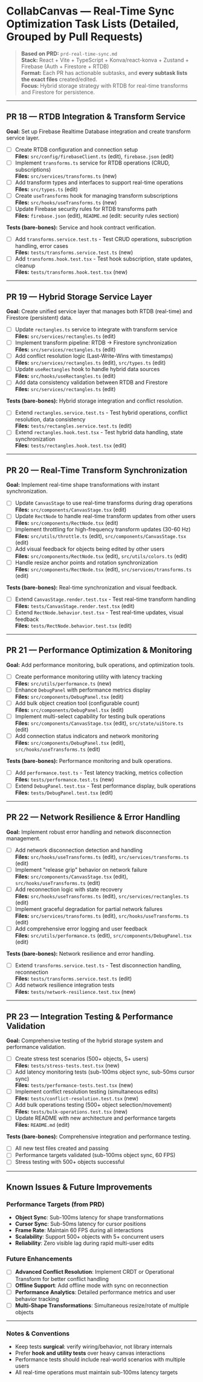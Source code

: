 # CollabCanvas — Real-Time Sync Optimization Task Lists (Detailed, Grouped by Pull Requests)

> **Based on PRD:** `prd-real-time-sync.md`  
> **Stack:** React + Vite + TypeScript + Konva/react-konva + Zustand + Firebase (Auth + Firestore + RTDB)  
> **Format:** Each PR has actionable subtasks, and **every subtask lists the exact files** created/edited.  
> **Focus:** Hybrid storage strategy with RTDB for real-time transforms and Firestore for persistence.

---

## PR 18 — RTDB Integration & Transform Service
**Goal:** Set up Firebase Realtime Database integration and create transform service layer.

- [ ] Create RTDB configuration and connection setup  
  **Files:** `src/config/firebaseClient.ts` (edit), `firebase.json` (edit)
- [ ] Implement `transforms.ts` service for RTDB operations (CRUD, subscriptions)  
  **Files:** `src/services/transforms.ts` (new)
- [ ] Add transform types and interfaces to support real-time operations  
  **Files:** `src/types.ts` (edit)
- [ ] Create `useTransforms` hook for managing transform subscriptions  
  **Files:** `src/hooks/useTransforms.ts` (new)
- [ ] Update Firebase security rules for RTDB transforms path  
  **Files:** `firebase.json` (edit), `README.md` (edit: security rules section)

**Tests (bare-bones):** Service and hook contract verification.  
- [ ] Add `transforms.service.test.ts` - Test CRUD operations, subscription handling, error cases  
  **Files:** `tests/transforms.service.test.ts` (new)
- [ ] Add `transforms.hook.test.tsx` - Test hook subscription, state updates, cleanup  
  **Files:** `tests/transforms.hook.test.tsx` (new)

---

## PR 19 — Hybrid Storage Service Layer
**Goal:** Create unified service layer that manages both RTDB (real-time) and Firestore (persistent) data.

- [ ] Update `rectangles.ts` service to integrate with transform service  
  **Files:** `src/services/rectangles.ts` (edit)
- [ ] Implement transform pipeline: RTDB → Firestore synchronization  
  **Files:** `src/services/rectangles.ts` (edit)
- [ ] Add conflict resolution logic (Last-Write-Wins with timestamps)  
  **Files:** `src/services/rectangles.ts` (edit), `src/types.ts` (edit)
- [ ] Update `useRectangles` hook to handle hybrid data sources  
  **Files:** `src/hooks/useRectangles.ts` (edit)
- [ ] Add data consistency validation between RTDB and Firestore  
  **Files:** `src/services/rectangles.ts` (edit)

**Tests (bare-bones):** Hybrid storage integration and conflict resolution.  
- [ ] Extend `rectangles.service.test.ts` - Test hybrid operations, conflict resolution, data consistency  
  **Files:** `tests/rectangles.service.test.ts` (edit)
- [ ] Extend `rectangles.hook.test.tsx` - Test hybrid data handling, state synchronization  
  **Files:** `tests/rectangles.hook.test.tsx` (edit)

---

## PR 20 — Real-Time Transform Synchronization
**Goal:** Implement real-time shape transformations with instant synchronization.

- [ ] Update `CanvasStage` to use real-time transforms during drag operations  
  **Files:** `src/components/CanvasStage.tsx` (edit)
- [ ] Update `RectNode` to handle real-time transform updates from other users  
  **Files:** `src/components/RectNode.tsx` (edit)
- [ ] Implement throttling for high-frequency transform updates (30-60 Hz)  
  **Files:** `src/utils/throttle.ts` (edit), `src/components/CanvasStage.tsx` (edit)
- [ ] Add visual feedback for objects being edited by other users  
  **Files:** `src/components/RectNode.tsx` (edit), `src/utils/colors.ts` (edit)
- [ ] Handle resize anchor points and rotation synchronization  
  **Files:** `src/components/RectNode.tsx` (edit), `src/services/transforms.ts` (edit)

**Tests (bare-bones):** Real-time synchronization and visual feedback.  
- [ ] Extend `CanvasStage.render.test.tsx` - Test real-time transform handling  
  **Files:** `tests/CanvasStage.render.test.tsx` (edit)
- [ ] Extend `RectNode.behavior.test.tsx` - Test real-time updates, visual feedback  
  **Files:** `tests/RectNode.behavior.test.tsx` (edit)

---

## PR 21 — Performance Optimization & Monitoring
**Goal:** Add performance monitoring, bulk operations, and optimization tools.

- [ ] Create performance monitoring utility with latency tracking  
  **Files:** `src/utils/performance.ts` (new)
- [ ] Enhance `DebugPanel` with performance metrics display  
  **Files:** `src/components/DebugPanel.tsx` (edit)
- [ ] Add bulk object creation tool (configurable count)  
  **Files:** `src/components/DebugPanel.tsx` (edit)
- [ ] Implement multi-select capability for testing bulk operations  
  **Files:** `src/components/CanvasStage.tsx` (edit), `src/state/uiStore.ts` (edit)
- [ ] Add connection status indicators and network monitoring  
  **Files:** `src/components/DebugPanel.tsx` (edit), `src/hooks/useTransforms.ts` (edit)

**Tests (bare-bones):** Performance monitoring and bulk operations.  
- [ ] Add `performance.test.ts` - Test latency tracking, metrics collection  
  **Files:** `tests/performance.test.ts` (new)
- [ ] Extend `DebugPanel.test.tsx` - Test performance display, bulk operations  
  **Files:** `tests/DebugPanel.test.tsx` (edit)

---

## PR 22 — Network Resilience & Error Handling
**Goal:** Implement robust error handling and network disconnection management.

- [ ] Add network disconnection detection and handling  
  **Files:** `src/hooks/useTransforms.ts` (edit), `src/services/transforms.ts` (edit)
- [ ] Implement "release grip" behavior on network failure  
  **Files:** `src/components/CanvasStage.tsx` (edit), `src/hooks/useTransforms.ts` (edit)
- [ ] Add reconnection logic with state recovery  
  **Files:** `src/hooks/useTransforms.ts` (edit), `src/services/rectangles.ts` (edit)
- [ ] Implement graceful degradation for partial network failures  
  **Files:** `src/services/transforms.ts` (edit), `src/hooks/useTransforms.ts` (edit)
- [ ] Add comprehensive error logging and user feedback  
  **Files:** `src/utils/performance.ts` (edit), `src/components/DebugPanel.tsx` (edit)

**Tests (bare-bones):** Network resilience and error handling.  
- [ ] Extend `transforms.service.test.ts` - Test disconnection handling, reconnection  
  **Files:** `tests/transforms.service.test.ts` (edit)
- [ ] Add network resilience integration tests  
  **Files:** `tests/network-resilience.test.tsx` (new)

---

## PR 23 — Integration Testing & Performance Validation
**Goal:** Comprehensive testing of the hybrid storage system and performance validation.

- [ ] Create stress test scenarios (500+ objects, 5+ users)  
  **Files:** `tests/stress-tests.test.tsx` (new)
- [ ] Add latency monitoring tests (sub-100ms object sync, sub-50ms cursor sync)  
  **Files:** `tests/performance-tests.test.tsx` (new)
- [ ] Implement conflict resolution testing (simultaneous edits)  
  **Files:** `tests/conflict-resolution.test.tsx` (new)
- [ ] Add bulk operations testing (500+ object selection/movement)  
  **Files:** `tests/bulk-operations.test.tsx` (new)
- [ ] Update README with new architecture and performance targets  
  **Files:** `README.md` (edit)

**Tests (bare-bones):** Comprehensive integration and performance testing.  
- [ ] All new test files created and passing  
- [ ] Performance targets validated (sub-100ms object sync, 60 FPS)  
- [ ] Stress testing with 500+ objects successful

---

## Known Issues & Future Improvements

### Performance Targets (from PRD)
- **Object Sync**: Sub-100ms latency for shape transformations
- **Cursor Sync**: Sub-50ms latency for cursor positions  
- **Frame Rate**: Maintain 60 FPS during all interactions
- **Scalability**: Support 500+ objects with 5+ concurrent users
- **Reliability**: Zero visible lag during rapid multi-user edits

### Future Enhancements
- [ ] **Advanced Conflict Resolution**: Implement CRDT or Operational Transform for better conflict handling
- [ ] **Offline Support**: Add offline mode with sync on reconnection
- [ ] **Performance Analytics**: Detailed performance metrics and user behavior tracking
- [ ] **Multi-Shape Transformations**: Simultaneous resize/rotate of multiple objects

---

### Notes & Conventions
- Keep tests **surgical**: verify wiring/behavior, not library internals
- Prefer **hook and utility tests** over heavy canvas interactions  
- Performance tests should include real-world scenarios with multiple users
- All real-time operations must maintain sub-100ms latency targets

